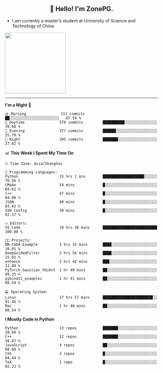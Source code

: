 <h2 align="center">👋 Hello! I'm ZonePG.</h2>

- I am currently a master’s student at University of Science and Technology of China

<img height=200 align="center" src="https://github-readme-stats.vercel.app/api?username=zonepg" />

-------

<!--START_SECTION:waka-->
**I'm a Night 🦉** 

```text
🌞 Morning                111 commits         ██░░░░░░░░░░░░░░░░░░░░░░░   07.59 % 
🌆 Daytime                579 commits         ██████████░░░░░░░░░░░░░░░   39.60 % 
🌃 Evening                377 commits         ██████░░░░░░░░░░░░░░░░░░░   25.79 % 
🌙 Night                  395 commits         ███████░░░░░░░░░░░░░░░░░░   27.02 % 
```


📊 **This Week I Spent My Time On** 

```text
🕑︎ Time Zone: Asia/Shanghai

💬 Programming Languages: 
Python                   15 hrs 1 min        ███████████████████░░░░░░   76.56 % 
CMake                    54 mins             █░░░░░░░░░░░░░░░░░░░░░░░░   04.61 % 
C++                      47 mins             █░░░░░░░░░░░░░░░░░░░░░░░░   04.00 % 
JSON                     40 mins             █░░░░░░░░░░░░░░░░░░░░░░░░   03.42 % 
SSH Config               39 mins             █░░░░░░░░░░░░░░░░░░░░░░░░   03.37 % 

🔥 Editors: 
VS Code                  19 hrs 38 mins      █████████████████████████   100.00 % 

🐱‍💻 Projects: 
NN-CUDA-Example          3 hrs 15 mins       ████░░░░░░░░░░░░░░░░░░░░░   16.61 % 
DeepGuidedFilter         2 hrs 56 mins       ████░░░░░░░░░░░░░░░░░░░░░   15.02 % 
enhance                  2 hrs 42 mins       ███░░░░░░░░░░░░░░░░░░░░░░   13.80 % 
PyTorch_Gaussian_YOLOv3  1 hr 49 mins        ██░░░░░░░░░░░░░░░░░░░░░░░   09.25 % 
pybind11_examples        1 hr 41 mins        ██░░░░░░░░░░░░░░░░░░░░░░░   08.59 % 

💻 Operating System: 
Linux                    17 hrs 57 mins      ███████████████████████░░   91.46 % 
Mac                      1 hr 40 mins        ██░░░░░░░░░░░░░░░░░░░░░░░   08.54 % 
```

**I Mostly Code in Python** 

```text
Python                   13 repos            ███████░░░░░░░░░░░░░░░░░░   28.89 % 
C++                      12 repos            ███████░░░░░░░░░░░░░░░░░░   26.67 % 
JavaScript               4 repos             ██░░░░░░░░░░░░░░░░░░░░░░░   08.89 % 
CSS                      2 repos             █░░░░░░░░░░░░░░░░░░░░░░░░   04.44 % 
TeX                      1 repo              █░░░░░░░░░░░░░░░░░░░░░░░░   02.22 % 
```




<!--END_SECTION:waka-->
